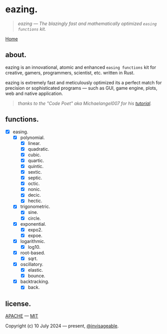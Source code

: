 # eazing.

> *eazing — The blazingly fast and mathematically optimized `easing functions` kit.*

[Home](../../)

## about.

eazing is an innovational, atomic and enhanced `easing functions` kit for creative, gamers, programmers, scientist, etc. written in Rust.   

eazing is extremely fast and meticulously optimized its a perfect match for precision or sophisticated programs — such as GUI, game engine, plots, web and native application.   

> *thanks to the "Code Poet" aka Michaelangel007 for his [tutorial](https://github.com/Michaelangel007/easing).*

## functions.

- [x] easing.
  - [x] polynomial.
    - [x] linear.
    - [x] quadratic.
    - [x] cubic.
    - [x] quartic.
    - [x] quintic.
    - [x] sextic.
    - [x] septic.
    - [x] octic.
    - [x] nonic.
    - [x] decic.
    - [x] hectic.
  - [x] trigonometric.
    - [x] sine.
    - [x] circle.
  - [x] exponential.
    - [x] expo2.
    - [x] expoe.
  - [x] logarithmic.
    - [x] log10.
  - [x] root-based.
    - [x] sqrt.
  - [x] oscillatory.
    - [x] elastic.
    - [x] bounce.
  - [x] backtracking.
    - [x] back.

## license.

[APACHE](https://github.com/invisageable/zov/blob/main/.github/LICENSE-APACHE) — [MIT](https://github.com/invisageable/zov/blob/main/.github/LICENSE-MIT)   

Copyright (c) 10 July 2024 — present, [@invisageable](https://github.com/invisageable).     
